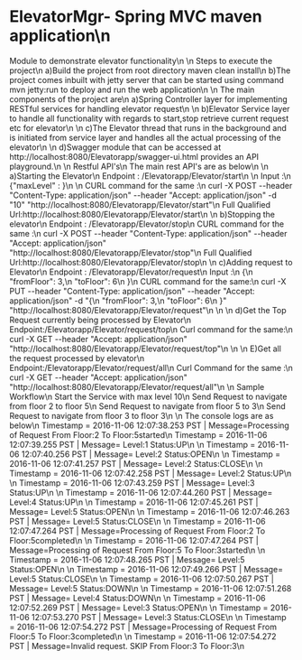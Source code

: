 # ElevatorMgr- Spring MVC maven application\n
Module to demonstrate elevator functionality\n
\n
Steps to execute the project\n
a)Build the project from root directory maven clean install\n
b)The project comes inbuilt with jetty server that can be started using command mvn jetty:run to deploy and run the web application\n
\n
The main components of the project are\n
a)Spring Controller layer for implementing RESTful services for handling elevator request\n
\n
b)Elevator Service layer to handle all functionality with regards to start,stop retrieve current request etc for elevator\n
\n
c)The Elevator thread that runs in the background and is initiated from service layer and handles all the actual processing of the elevator\n
\n
d)Swagger module that can be accessed at http://localhost:8080/Elevatorapp/swagger-ui.html provides an API playground.\n
\n
Restful API's\n
The main rest API's are as below\n
\n
a)Starting the Elevator\n
Endpoint : /Elevatorapp/Elevator/start\n
\n
Input :\n
{"maxLevel" : <any integer>}\n
\n
CURL command for the same :\n
curl -X POST --header "Content-Type: application/json" --header "Accept: application/json" -d "10" "http://localhost:8080/Elevatorapp/Elevator/start"\n
Full Qualified Url:http://localhost:8080/Elevatorapp/Elevator/start\n
\n
b)Stopping the elevator\n
Endpoint : /Elevatorapp/Elevator/stop\n
CURL command for the same :\n
curl -X POST --header "Content-Type: application/json" --header "Accept: application/json" "http://localhost:8080/Elevatorapp/Elevator/stop"\n
Full Qualified Url:http://localhost:8080/Elevatorapp/Elevator/stop\n
\n
c)Adding request to Elevator\n
Endpoint : /Elevatorapp/Elevator/request\n
Input :\n
{\n
      "fromFloor": 3,\n
      "toFloor": 6\n
}\n
CURL command for the same:\n
curl -X PUT --header "Content-Type: application/json" --header "Accept: application/json" -d "{\n
  \"fromFloor\": 3,\n
  \"toFloor\": 6\n
}" "http://localhost:8080/Elevatorapp/Elevator/request"\n
       \n
\n
d)Get the Top Request currently being processed by Elevator\n
Endpoint:/Elevatorapp/Elevator/request/top\n
Curl command for the same:\n
curl -X GET --header "Accept: application/json" "http://localhost:8080/Elevatorapp/Elevator/request/top"\n
\n
\n
E)Get all the request processed by elevator\n
Endpoint:/Elevatorapp/Elevator/request/all\n
Curl Command for the same :\n
curl -X GET --header "Accept: application/json" "http://localhost:8080/Elevatorapp/Elevator/request/all"\n
\n
Sample Workflow\n
Start the Service with max level 10\n
Send Request to navigate from floor 2 to floor 5\n
Send Request to navigate from  floor 5 to 3\n
Send Request to navigate from floor 3 to floor 3\n
\n
The console logs are as below\n
Timestamp = 2016-11-06 12:07:38.253 PST | Message=Processing of Request From Floor:2 To Floor:5started\n
Timestamp = 2016-11-06 12:07:39.255 PST | Message= Level:1 Status:UP\n
\n
Timestamp = 2016-11-06 12:07:40.256 PST | Message= Level:2 Status:OPEN\n
\n
Timestamp = 2016-11-06 12:07:41.257 PST | Message= Level:2 Status:CLOSE\n
\n
Timestamp = 2016-11-06 12:07:42.258 PST | Message= Level:2 Status:UP\n
\n
Timestamp = 2016-11-06 12:07:43.259 PST | Message= Level:3 Status:UP\n
\n
Timestamp = 2016-11-06 12:07:44.260 PST | Message= Level:4 Status:UP\n
\n
Timestamp = 2016-11-06 12:07:45.261 PST | Message= Level:5 Status:OPEN\n
\n
Timestamp = 2016-11-06 12:07:46.263 PST | Message= Level:5 Status:CLOSE\n
\n
Timestamp = 2016-11-06 12:07:47.264 PST | Message=Processing of Request From Floor:2 To Floor:5completed\n
\n
Timestamp = 2016-11-06 12:07:47.264 PST | Message=Processing of Request From Floor:5 To Floor:3started\n
\n
Timestamp = 2016-11-06 12:07:48.265 PST | Message= Level:5 Status:OPEN\n
\n
Timestamp = 2016-11-06 12:07:49.266 PST | Message= Level:5 Status:CLOSE\n
\n
Timestamp = 2016-11-06 12:07:50.267 PST | Message= Level:5 Status:DOWN\n
\n
Timestamp = 2016-11-06 12:07:51.268 PST | Message= Level:4 Status:DOWN\n
\n
Timestamp = 2016-11-06 12:07:52.269 PST | Message= Level:3 Status:OPEN\n
\n
Timestamp = 2016-11-06 12:07:53.270 PST | Message= Level:3 Status:CLOSE\n
\n
Timestamp = 2016-11-06 12:07:54.272 PST | Message=Processing of Request From Floor:5 To Floor:3completed\n
\n
Timestamp = 2016-11-06 12:07:54.272 PST | Message=Invalid request. SKIP From Floor:3 To Floor:3\n
